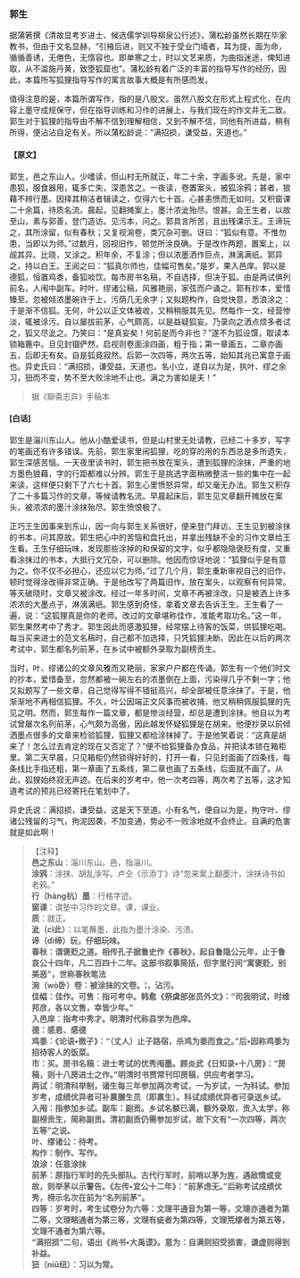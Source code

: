 <script type="text/javascript">
    var head = document.getElementsByTagName('head')[0];
    cssURL = '/public/liao.css';
    linkTag = document.createElement('link');
    linkTag.href = cssURL;
    linkTag.setAttribute('type','text/css');
    linkTag.setAttribute('rel','stylesheet');
    head.appendChild(linkTag);
</script>
### 郭生

据蒲箬撰《清故显考岁进士、候选儒学训导柳泉公行述》，蒲松龄虽然长期在毕家教书，但由于文名显赫，“引掖后进，则又不独于受业门墙者，耳为提，面为命，循循善诱，无倦色，无惰容也。即单寒之士，时以文艺来质，为曲指迷途，俾知进取，从不滥施丹黄，致堕狐窟也”。蒲松龄有着广泛的丰富的指导写作的经历，因此，本篇所写狐狸指导写作的寓言故事大概是有所感而发。

值得注意的是，本篇所谓写作，指的是八股文。虽然八股文在形式上程式化，在内容上墨守成规保守，但在指导训练和习作的进展上，与我们现在的作文并无二致。郭生对于狐狸的指导由不解不信到理解相信，又到不解不信，同他有所进益，稍有所得，便沾沾自足有关。所以蒲松龄说：“满招损，谦受益，天道也。”

#### 【原文】
<section>
郭生，邑之东山人。少嗜读，但山村无所就正，年二十余，字画多讹。先是，家中患狐，服食器用，辄多亡失，深患苦之。一夜读，卷置案头，被狐涂鸦；甚者，狼藉不辨行墨。因择其稍洁者辑读之，仅得六七十首。心甚恚愤而无如何。又积窗课二十余篇，待质名流。晨起，见翻摊案上，墨汁浓泚殆尽。恨甚。会王生者，以故至山，素与郭善，登门造访。见污本，问之。郭具言所苦，且出残课示王。王谛玩之，其所涂留，似有春秋；又复视涴卷，类冗杂可删。讶曰：“狐似有意。不惟勿患，当即以为师。”过数月，回视旧作，顿觉所涂良确。于是改作两题，置案上，以觇其异。比晓，又涂之。积年余，不复涂；但以浓墨洒作巨点，淋漓满纸。郭异之，持以白王。王阅之曰：“狐真尔师也，佳幅可售矣。”是岁，果入邑庠。郭以是德狐，恒置鸡黍，备狐啖饮。每市房书名稿，不自选择，但决于狐。由是两试俱列前名，人闱中副车。时叶、缪诸公稿，风雅艳丽，家弦而户诵之。郭有抄本，爱惜臻至。忽被倾浓墨碗许于上，污荫几无余字；又拟题构作，自觉快意，悉浪涂之：于是渐不信狐。无何，叶公以正文体被收，又稍稍服其先见。然每作一文，经营惨淡，辄被涂污。自以屡拔前茅，心气颇高，以是益疑狐妄。乃录向之洒点烦多者试之，狐又尽泚之。乃笑曰：“是真妄矣！何前是而今非也？”遂不为狐设馔，取读本锁箱簏中。旦见封锢俨然，启视则卷面涂四画，粗于指；第一章画五，二章亦画五，后即无有矣。自是狐竟寂然。后郭一次四等，两次五等，始知其兆已寓意于画也。异史氏曰：“满招损，谦受益，天道也。名小立，遂自以为是，执叶、缪之余习，狃而不变，势不至大败涂地不止也。满之为害如是夫！”

</section>

> 据《聊斋志异》手稿本

#### [白话]
<aside>

郭生是淄川东山人。他从小酷爱读书，但是山村里无处请教，已经二十多岁，写字的笔画还有许多错误。先前，郭生家里闹狐狸，吃的穿的用的东西总是多所遗失，郭生深感苦恼。一天夜里读书时，郭生把书放在案头，遭到狐狸的涂抹，严重的地方墨色狼藉，字的行距都难以分辨。郭生于是挑选字面稍微整洁一些的集中在一起来读，这样便只剩下了六七十首。郭生心里愤怒异常，却又毫无办法。郭生又积存了二十多篇习作的文章，等候请教名流。早晨起床后，郭生见文章翻开摊放在案头，被浓浓的墨汁涂抹殆尽。郭生愤恨极了。

正巧王生因事来到东山，因一向与郭生关系很好，便来登门拜访。王生见到被涂抹的书本，问其原故。郭生把心中的苦恼和盘托出，并拿出残缺不全的习作文章给王生看。王生仔细玩味，发现那些涂掉的和保留的文字，似乎都隐隐褒贬有度，又重看涂抹过的书本，大抵行文冗杂，可以删除。他因而惊讶地说：“狐狸似乎是有意为之。你不仅不必担心，还应以它为师。”过了几个月，郭生重新审视自己的旧作，顿时觉得涂改得非常正确。于是他改写了两篇旧作，放在案头，以观察有何异常。等天破晓时，文章又被涂改。经过一年多时间，文章不再被涂改，只是被洒上许多浓浓的大墨点子，淋漓满纸。郭生感到奇怪，拿着文章去告诉王生。王生看了一遍，说：“这狐狸真是你的老师。改过的文章堪称佳作，准能考取功名。”这一年，郭生果然考中了秀才。郭生因此而感激狐狸，经常摆上待客的饭菜，供狐狸吃喝。每当买来进士的范文名稿时，自己都不加选择，只凭狐狸决断。因此在以后的两次考试中，郭生都名列前茅，在乡试中被额外录取为副榜贡生。

当时，叶、缪诸公的文章风雅而又艳丽，家家户户都在传诵。郭生有一个他们时文的抄本，爱惜备至，忽然都被一碗左右的浓墨倒在上面，污染得几乎不剩一字；他又拟题写了一些文章，自己觉得写得不错挺高兴，却全部被任意涂抹了。于是，他渐渐地不再相信狐狸。不久，叶公因端正文风事而被收捕，他又稍稍佩服狐狸的先见之明。然而，郭生每作一篇文章，都是惨淡经营，却总是遭到涂抹。他自以为考试曾屡次名列前茅，心气颇为高傲，因此越发怀疑狐狸是在胡来。他便抄录以前倾洒墨点很多的文章来检验狐狸，狐狸又都给涂抹掉了。于是他笑着说：“这真是胡来了！怎么过去肯定的现在又否定了？”便不给狐狸备办食品，并把读本锁在箱柜里。第二天早晨，只见箱柜仍然锁得好好的，打开一看，只见封面画了四条线，每条线比手指还粗，第一章画了五条线，第二章也画了五条线，后面就不画了。从此，狐狸始终寂无声迹。在后来的岁考中，他一次考四等，两次考了五等，这才知道考试的预兆已经寄托在笔划中了。

异史氏说：满招损，谦受益，这是天下至道。小有名气，便自以为是，拘守叶、缪诸公残留的习气，拘泥因袭，不加变通，势必不一败涂地就不会终止。自满的危害就是如此啊！

</aside>

> 【注释】  
<b>邑之东山</b>：淄川东山。邑，指淄川。  
<b>涂鸦</b>：涂抹、胡乱涂写。卢仝《示添丁》诗“忽来案上翻墨汁，涂抹诗书如老鸦。”  
<b>行（háng杭）墨</b>：行格字迹。  
<b>窗课</b>：谓塾中习作的文章。课，课业。  
<b>质</b>：就正。  
<b>泚（cǐ此）</b>：以笔蘸墨，此指为墨汁涂染、污渍。  
<b>谛（dì缔）玩，仔细玩味。  
<b>春秋</b>：谓褒贬之道。相传孔子据鲁史作《春秋》，起自鲁隐公元年，止于鲁哀公十四年，凡二百四十二年。这部书叙事简括，但字里行间“寓褒贬，别美恶”，世称春秋笔法  
<b>涴（wò卧）卷</b>：被涂抹的文卷。¦，沾污。  
<b>佳幅</b>：佳作。可售：指可考中。韩愈《祭虞部张员外文》：“司我明试，时维邦彦，各以文售，幸皆少年。”  
<b>入邑庠</b>：指考中秀才。明清时代称县学为邑庠。  
<b>德</b>：感恩、感德  
<b>鸡黍</b>：《论语•微子》：“（丈人）止子路宿，杀鸡为黍而食之。”后•因称鸡黍为招待客人的饭菜。  
<b>市</b>：买。房书名稿：进士考试的优秀闱墨。顾炎武《日知录•十八房》：“房稿，则十八房进士之作。”明清时书贾常刊印房稿，供应考者学习。  
<b>两试</b>：明清科举制，诸生每三年参加两次考试，一为岁试，一为科试。参加岁考，成绩优异者可补禀膳生员（即禀生）。科试成绩优异者可录送乡试。  
<b>入闱</b>：指参加乡试。副车：副贡。乡试名额已满，额外录取，贡入太学，称副榜贡生，简称副贡。清初副贡仍需参加岁试，故下文有“一次四等，两次五等”之说。  
<b>叶、缪诸公</b>：待考。  
<b>构作</b>：制作、写作。  
<b>浪涂</b>：任意涂抹  
<b>前茅</b>：原指行军时的先头部队。古代行军时，前哨以茅为旌，遇敌情或变故，则举茅以示警告。《左传•宜公十二年》：“前茅虑无。”后称考试成绩优秀，榜示名次在前为“名列前茅”。  
<b>四等</b>：岁考时，考生试卷分为六等：文理平通音为第一等，文理亦通者为第二等，文理略通者为第三等，文理有疵者为第四等，文理荒缪者为第五等，文理不通者为第六等。  
<b>“满招损”二句，语出《尚书•大禹谟》。意为</b>：自满则招受损害，谦虚则得到补益。  
<b>狃（niǔ纽）</b>：习以为常。  
